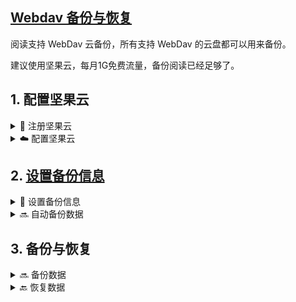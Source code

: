 ## [Webdav 备份与恢复](https://www.yuque.com/legado/wiki/fkx510)
阅读支持 WebDav 云备份，所有支持 WebDav 的云盘都可以用来备份。

建议使用坚果云，每月1G免费流量，备份阅读已经足够了。


## 1. 配置坚果云
<details><summary> 🌰 注册坚果云 </summary>

### 1.0 [注册并登录坚果云](https://www.jianguoyun.com/d/signup)
</details>

<details><summary> ☁️ 配置坚果云 </summary>

### 1.1 [配置坚果云](https://www.yuque.com/legado/wiki/fkx510)

#### 1. 在右上角点击【用户名】，选择【账户信息】

![image.png](https://cdn.nlark.com/yuque/0/2021/png/12737724/1614782003487-6ec8950c-6d47-462b-b350-8f7d490d8cd1.png?x-oss-process=image%2Fwatermark%2Ctype_d3F5LW1pY3JvaGVp%2Csize_55%2Ctext_TGVnYWRvIMK3IOW8gOa6kOmYheivuw%3D%3D%2Ccolor_FFFFFF%2Cshadow_50%2Ct_80%2Cg_se%2Cx_10%2Cy_10)

#### 2. 点击【安全选项】后，在第三方管理里【添加应用】
![image.png](https://cdn.nlark.com/yuque/0/2021/png/12737724/1614782472368-aa50fe7e-ae13-4fd2-ac9e-3a0957b0bd29.png?x-oss-process=image%2Fwatermark%2Ctype_d3F5LW1pY3JvaGVp%2Csize_55%2Ctext_TGVnYWRvIMK3IOW8gOa6kOmYheivuw%3D%3D%2Ccolor_FFFFFF%2Cshadow_50%2Ct_80%2Cg_se%2Cx_10%2Cy_10)

#### 3. 输入名称，点击【生成密码】，最后点击完成
![image.png](https://cdn.nlark.com/yuque/0/2021/png/12737724/1614782954299-0dd59ade-5bc4-4dc6-9abd-3b696237ebc8.png?x-oss-process=image%2Fwatermark%2Ctype_d3F5LW1pY3JvaGVp%2Csize_16%2Ctext_TGVnYWRvIMK3IOW8gOa6kOmYheivuw%3D%3D%2Ccolor_FFFFFF%2Cshadow_50%2Ct_80%2Cg_se%2Cx_10%2Cy_10)

#### 4. 到此 WebDav 账户设置完成
![image.png](https://cdn.nlark.com/yuque/0/2021/png/12737724/1614783363300-d74cf960-ddf4-4a04-aee2-df1f21565b0f.png?x-oss-process=image%2Fwatermark%2Ctype_d3F5LW1pY3JvaGVp%2Csize_23%2Ctext_TGVnYWRvIMK3IOW8gOa6kOmYheivuw%3D%3D%2Ccolor_FFFFFF%2Cshadow_50%2Ct_80%2Cg_se%2Cx_10%2Cy_10)
</details>


## 2. [设置备份信息](https://www.yuque.com/legado/wiki/mgu5qu)
<details><summary> 💾 设置备份信息 </summary>

#### 2.1 进入备份与恢复
主界面 - 我的 - 设置 - 备份与恢复

![img](pic/WebdavBackup0.png)


#### 2.2 设置 WebDav 备份信息
![img](pic/WebdavBackup1.png)

在 WebDav 设置里填入服务器地址、账户、应用密码，保存即可
</details>


<details><summary> 🔜 自动备份数据 </summary>

#### 2.3 自动备份
完成 WebDav 备份设置后，每次退出APP即会自动备份。

**仅返回式退出会自动备份，任务栏直接关闭不会备份**

**同一天的备份会覆盖，不同日期的备份不会覆盖**
</details>


## 3. 备份与恢复
<details><summary> 🔜 备份数据 </summary>

### 3.1 手动备份数据
![img.png](pic/WebdavBackup2.png)

**备份与恢复 - 备份，即可备份数据**

首次备份，请检查坚果云里是否有备份文件。 

如果备份失败，请手动在坚果云根目录新建文件夹"legado"，然后再备份
</details>


<details><summary> 🔙 恢复数据 </summary>

### 3.2 [恢复数据](https://www.yuque.com/legado/wiki/nxs89y)
**备份与恢复 - 恢复**

![img](pic/WebdavBackup2.png)

**选择需要恢复的备份文件**，即可恢复数据
![img](pic/WebdavBackup3.png)
</details>